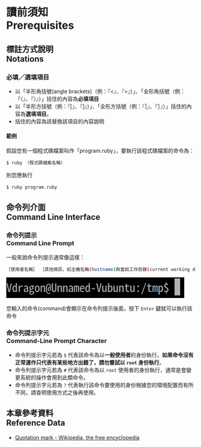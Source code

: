 # 讀前須知<br />Prerequisites

<!-- TOC -->

## 標註方式說明<br />Notations
### 必填／選填項目
* 以「半形角括號(angle brackets)（例：『<』、『>』）」、「全形角括號（例：『〈』、『〉』）」括住的內容為**必填項目**
* 以「半形方括號（例：『[』、『]』）」、「全形方括號（例：『［』、『］』）」括住的內容為**選填項目**。
* 括住的內容為該替換該項目的內容說明

#### 範例
假設您有一個程式碼檔案叫作「program.ruby」，要執行該程式碼檔案的命令為：

```bash
$ ruby 〈程式碼檔案名稱〉
```

則您應執行

```bash
$ ruby program.ruby
```

## 命令列介面<br />Command Line Interface
### 命令列提示<br />Command Line Prompt
一般來說命令列提示通常像這樣：

```sh
［使用者名稱］ ［其他資訊，如主機名稱(hostname)與當前工作目錄(current working directory)］ 〈命令列提示字元〉
```
![Command line prompt example](Resources/Pictures/Command%20line%20prompt%20example01.png)

您輸入的命令(command)會顯示在命令列提示後面，按下 `Enter` 鍵就可以執行該命令

### 命令列提示字元<br />Command-Line Prompt Character
* 命令列提示字元若為 `$` 代表該命令為以**一般使用者**的身份執行，**如果命令沒有正常運作只代表有某些地方出錯了，請勿嘗試以 `root` 身份執行**。
* 命令列提示字元若為 `#` 代表該命令為以 `root` 使用者的身份執行，通常是會變更系統的操作會用到此類命令。
* 命令列提示字元若為 `?` 代表執行該命令要使用的身份根據您的環境配置而有所不同，請查明使用方式之後再使用。

## 本章參考資料<br />Reference Data
* [Quotation mark - Wikipedia, the free encyclopedia](https://en.wikipedia.org/wiki/Quotation_mark)
